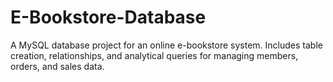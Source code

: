 # E-Bookstore-Database
A MySQL database project for an online e-bookstore system. Includes table creation, relationships, and analytical queries for managing members, orders, and sales data.
